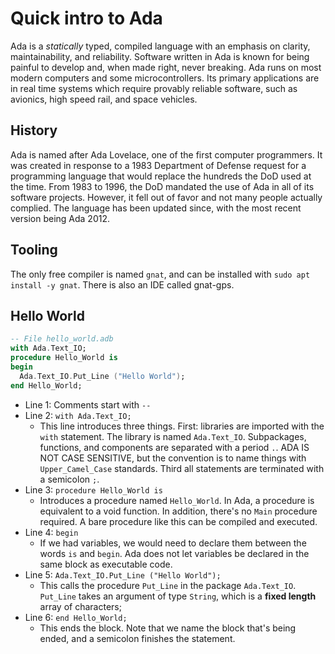 # Quick intro to Ada
Ada is a *statically* typed, compiled language with an emphasis on clarity, maintainability, and reliability.
Software written in Ada is known for being painful to develop and, when made right, never breaking. Ada runs on most modern computers and some microcontrollers. Its primary applications are in real time systems which require provably reliable software, such as avionics, high speed rail, and space vehicles.

## History
Ada is named after Ada Lovelace, one of the first computer programmers. It was created in response to a 1983 Department of Defense request for a programming language that would replace the hundreds the DoD used at the time. From 1983 to 1996, the DoD mandated the use of Ada in all of its software projects. However, it fell out of favor and not many people actually complied. The language has been updated since, with the most recent version being Ada 2012.

## Tooling
The only free compiler is named `gnat`, and can be installed with `sudo apt install -y gnat`. There is also an IDE called gnat-gps.

## Hello World

```ada
-- File hello_world.adb
with Ada.Text_IO;
procedure Hello_World is
begin
  Ada.Text_IO.Put_Line ("Hello World");
end Hello_World;
```

  - Line 1: Comments start with `--`
  - Line 2: `with Ada.Text_IO;`
    - This line introduces three things. First: libraries are imported with the `with` statement. The library is named `Ada.Text_IO`. Subpackages, functions, and components are separated with a period `.`. ADA IS NOT CASE SENSITIVE, but the convention is to name things with `Upper_Camel_Case` standards. Third all statements are terminated with a semicolon `;`.
  - Line 3:  `procedure Hello_World is`
    - Introduces a procedure named `Hello_World`. In Ada, a procedure is equivalent to a void function. In addition, there's no `Main` procedure required. A bare procedure like this  can be compiled and executed.
  - Line 4: `begin`
    - If we had variables, we would need to declare them between the words `is` and `begin`. Ada does not let variables be declared in the same block as executable code.
  - Line 5: `Ada.Text_IO.Put_Line ("Hello World");`
    - This calls the procedure `Put_Line` in the package `Ada.Text_IO`. `Put_Line` takes an argument of type `String`, which is a **fixed length** array of characters;
  - Line 6: `end Hello_World;`
    - This ends the block. Note that we name the block that's being ended, and a semicolon finishes the statement.
